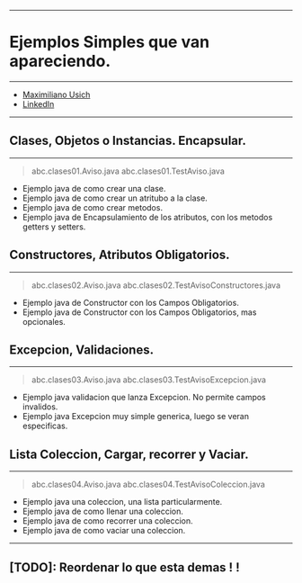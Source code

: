 -----
# Ejemplos Simples que van apareciendo.

-----
 - [Maximiliano Usich](http://www.maximilianou.com.ar)
 - [LinkedIn](http://www.linkedin.com/in/maximilianou)
-----

##  Clases, Objetos o Instancias. Encapsular.
-----
>   abc.clases01.Aviso.java
>   abc.clases01.TestAviso.java

* Ejemplo java de como crear una clase.
* Ejemplo java de como crear un atritubo a la clase.
* Ejemplo java de como crear metodos.
* Ejemplo java de Encapsulamiento de los atributos, con los metodos getters y setters.

##  Constructores, Atributos Obligatorios.
-----
> abc.clases02.Aviso.java
> abc.clases02.TestAvisoConstructores.java

* Ejemplo java de Constructor con los Campos Obligatorios.
* Ejemplo java de Constructor con los Campos Obligatorios, mas opcionales.

##  Excepcion, Validaciones.
-----
> abc.clases03.Aviso.java
> abc.clases03.TestAvisoExcepcion.java

* Ejemplo java validacion que lanza Excepcion. No permite campos invalidos.
* Ejemplo java Excepcion muy simple generica, luego se veran especificas.

##  Lista Coleccion, Cargar, recorrer y Vaciar.
-----
> abc.clases04.Aviso.java
> abc.clases04.TestAvisoColeccion.java

* Ejemplo java una coleccion, una lista particularmente.
* Ejemplo java de como llenar una coleccion.
* Ejemplo java de como recorrer una coleccion.
* Ejemplo java de como vaciar una coleccion.

-----
[TODO]: Reordenar lo que esta demas ! !
-----
